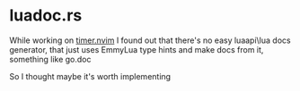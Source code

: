 # luadoc.rs

While working on [timer.nvim](https://github.com/ravsii/timer.nvim) I found out
that there's no easy luaapi\lua docs generator, that just uses EmmyLua type
hints and make docs from it, something like go.doc

So I thought maybe it's worth implementing
